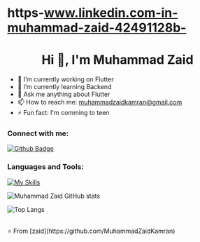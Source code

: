 # https-www.linkedin.com-in-muhammad-zaid-42491128b-

 <h1 align="center">Hi 👋, I'm Muhammad Zaid</h1>

- 🔭 I’m currently working on Flutter
- 🌱 I’m currently learning Backend
- 💬 Ask me anything about Flutter 
- 📫 How to reach me: muhammadzaidkamran@gmail.com
- ⚡ Fun fact: I'm comming to teen
  
### Connect with me:
<div id="badges">
  <a href="https://github.com/MuhammadZaidKamran">
    <img src="https://img.shields.io/badge/Github-white?style=for-the-badge&logo=Github&logoColor=black" alt="Github Badge"/>
  </a>
</div>

### Languages and Tools:
[![My Skills](https://skillicons.dev/icons?i=flutter,dart,firebase,github,postman&perline=5)](https://skillicons.dev)

![Muhammad Zaid GitHub stats](https://github-readme-stats.vercel.app/api?username=MuhammadZaidKamran&show_icons=true&theme=dark)

![Top Langs](https://github-readme-stats.vercel.app/api/top-langs/?username=MuhammadZaidKamran&theme=dark)


<br>
⭐️ From [zaid](https://github.com/MuhammadZaidKamran)
